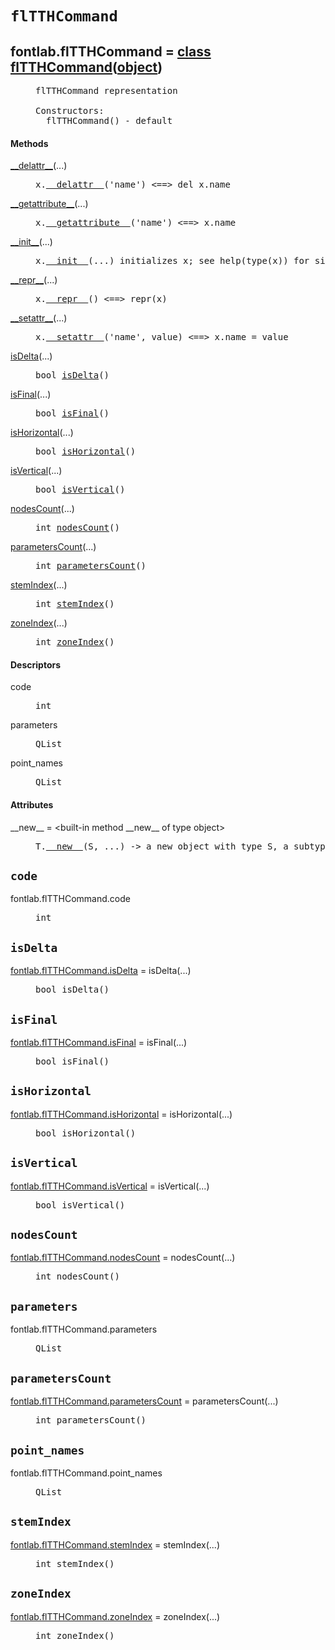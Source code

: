 

<a name="fontlab.flTTHCommand"></a>

# `flTTHCommand`


<dt class="class"><h2><span class="class-name">fontlab.flTTHCommand</span> = <a name="fontlab.flTTHCommand" href="#fontlab.flTTHCommand">class flTTHCommand</a>(<a href="./__builtin__.html#object">object</a>)</h2></dt><dd class="class"><dd>


<pre class="doc" markdown="0">flTTHCommand representation

Constructors:
  flTTHCommand() - default</pre>


</dd><h4 class="head-methods">Methods </h4><dl class="function"><dt><a name="flTTHCommand-__delattr__" href="#flTTHCommand-__delattr__"><span class="function-name">__delattr__</span></a><span class="argspec">(...)</span></dt><dd>

<pre class="doc" markdown="0">x.<a href="#fontlab.flTTHCommand-__delattr__">__delattr__</a>('name') <==> del x.name</pre>

</dd></dl>
<dl class="function"><dt><a name="flTTHCommand-__getattribute__" href="#flTTHCommand-__getattribute__"><span class="function-name">__getattribute__</span></a><span class="argspec">(...)</span></dt><dd>

<pre class="doc" markdown="0">x.<a href="#fontlab.flTTHCommand-__getattribute__">__getattribute__</a>('name') <==> x.name</pre>

</dd></dl>
<dl class="function"><dt><a name="flTTHCommand-__init__" href="#flTTHCommand-__init__"><span class="function-name">__init__</span></a><span class="argspec">(...)</span></dt><dd>

<pre class="doc" markdown="0">x.<a href="#fontlab.flTTHCommand-__init__">__init__</a>(...) initializes x; see help(type(x)) for signature</pre>

</dd></dl>
<dl class="function"><dt><a name="flTTHCommand-__repr__" href="#flTTHCommand-__repr__"><span class="function-name">__repr__</span></a><span class="argspec">(...)</span></dt><dd>

<pre class="doc" markdown="0">x.<a href="#fontlab.flTTHCommand-__repr__">__repr__</a>() <==> repr(x)</pre>

</dd></dl>
<dl class="function"><dt><a name="flTTHCommand-__setattr__" href="#flTTHCommand-__setattr__"><span class="function-name">__setattr__</span></a><span class="argspec">(...)</span></dt><dd>

<pre class="doc" markdown="0">x.<a href="#fontlab.flTTHCommand-__setattr__">__setattr__</a>('name', value) <==> x.name = value</pre>

</dd></dl>
<dl class="function"><dt><a name="flTTHCommand-isDelta" href="#flTTHCommand-isDelta"><span class="function-name">isDelta</span></a><span class="argspec">(...)</span></dt><dd>

<pre class="doc" markdown="0">bool <a href="#fontlab.flTTHCommand-isDelta">isDelta</a>()</pre>

</dd></dl>
<dl class="function"><dt><a name="flTTHCommand-isFinal" href="#flTTHCommand-isFinal"><span class="function-name">isFinal</span></a><span class="argspec">(...)</span></dt><dd>

<pre class="doc" markdown="0">bool <a href="#fontlab.flTTHCommand-isFinal">isFinal</a>()</pre>

</dd></dl>
<dl class="function"><dt><a name="flTTHCommand-isHorizontal" href="#flTTHCommand-isHorizontal"><span class="function-name">isHorizontal</span></a><span class="argspec">(...)</span></dt><dd>

<pre class="doc" markdown="0">bool <a href="#fontlab.flTTHCommand-isHorizontal">isHorizontal</a>()</pre>

</dd></dl>
<dl class="function"><dt><a name="flTTHCommand-isVertical" href="#flTTHCommand-isVertical"><span class="function-name">isVertical</span></a><span class="argspec">(...)</span></dt><dd>

<pre class="doc" markdown="0">bool <a href="#fontlab.flTTHCommand-isVertical">isVertical</a>()</pre>

</dd></dl>
<dl class="function"><dt><a name="flTTHCommand-nodesCount" href="#flTTHCommand-nodesCount"><span class="function-name">nodesCount</span></a><span class="argspec">(...)</span></dt><dd>

<pre class="doc" markdown="0">int <a href="#fontlab.flTTHCommand-nodesCount">nodesCount</a>()</pre>

</dd></dl>
<dl class="function"><dt><a name="flTTHCommand-parametersCount" href="#flTTHCommand-parametersCount"><span class="function-name">parametersCount</span></a><span class="argspec">(...)</span></dt><dd>

<pre class="doc" markdown="0">int <a href="#fontlab.flTTHCommand-parametersCount">parametersCount</a>()</pre>

</dd></dl>
<dl class="function"><dt><a name="flTTHCommand-stemIndex" href="#flTTHCommand-stemIndex"><span class="function-name">stemIndex</span></a><span class="argspec">(...)</span></dt><dd>

<pre class="doc" markdown="0">int <a href="#fontlab.flTTHCommand-stemIndex">stemIndex</a>()</pre>

</dd></dl>
<dl class="function"><dt><a name="flTTHCommand-zoneIndex" href="#flTTHCommand-zoneIndex"><span class="function-name">zoneIndex</span></a><span class="argspec">(...)</span></dt><dd>

<pre class="doc" markdown="0">int <a href="#fontlab.flTTHCommand-zoneIndex">zoneIndex</a>()</pre>

</dd></dl>

  <h4 class="head-desc">Descriptors </h4><dl class="descriptor"><dt>code</dt>
<dd>

<pre class="doc" markdown="0">int</pre>

</dd>
</dl>
<dl class="descriptor"><dt>parameters</dt>
<dd>

<pre class="doc" markdown="0">QList<QVariant></pre>

</dd>
</dl>
<dl class="descriptor"><dt>point_names</dt>
<dd>

<pre class="doc" markdown="0">QList<QString></pre>

</dd>
</dl>

  <h4 class="head-attrs">Attributes </h4><dl><dt><span class="other-name">__new__</span> = &lt;built-in method __new__ of type object&gt;<dd>

<pre class="doc" markdown="0">T.<a href="#fontlab.flTTHCommand-__new__">__new__</a>(S, ...) -> a new object with type S, a subtype of T</pre>

</dd></dl>
</dd>


<a name="fontlab.flTTHCommand.code"></a>

## `code`


<dl class="descriptor"><dt>fontlab.flTTHCommand.code</dt>
<dd>

<pre class="doc" markdown="0">int</pre>

</dd>
</dl>



<a name="fontlab.flTTHCommand.isDelta"></a>

## `isDelta`


<dl class="function"><dt><a name="-fontlab.flTTHCommand.isDelta" href="#-fontlab.flTTHCommand.isDelta"><span class="function-name">fontlab.flTTHCommand.isDelta</span></a> = isDelta<span class="argspec">(...)</span></dt><dd>

<pre class="doc" markdown="0">bool isDelta()</pre>

</dd></dl>



<a name="fontlab.flTTHCommand.isFinal"></a>

## `isFinal`


<dl class="function"><dt><a name="-fontlab.flTTHCommand.isFinal" href="#-fontlab.flTTHCommand.isFinal"><span class="function-name">fontlab.flTTHCommand.isFinal</span></a> = isFinal<span class="argspec">(...)</span></dt><dd>

<pre class="doc" markdown="0">bool isFinal()</pre>

</dd></dl>



<a name="fontlab.flTTHCommand.isHorizontal"></a>

## `isHorizontal`


<dl class="function"><dt><a name="-fontlab.flTTHCommand.isHorizontal" href="#-fontlab.flTTHCommand.isHorizontal"><span class="function-name">fontlab.flTTHCommand.isHorizontal</span></a> = isHorizontal<span class="argspec">(...)</span></dt><dd>

<pre class="doc" markdown="0">bool isHorizontal()</pre>

</dd></dl>



<a name="fontlab.flTTHCommand.isVertical"></a>

## `isVertical`


<dl class="function"><dt><a name="-fontlab.flTTHCommand.isVertical" href="#-fontlab.flTTHCommand.isVertical"><span class="function-name">fontlab.flTTHCommand.isVertical</span></a> = isVertical<span class="argspec">(...)</span></dt><dd>

<pre class="doc" markdown="0">bool isVertical()</pre>

</dd></dl>



<a name="fontlab.flTTHCommand.nodesCount"></a>

## `nodesCount`


<dl class="function"><dt><a name="-fontlab.flTTHCommand.nodesCount" href="#-fontlab.flTTHCommand.nodesCount"><span class="function-name">fontlab.flTTHCommand.nodesCount</span></a> = nodesCount<span class="argspec">(...)</span></dt><dd>

<pre class="doc" markdown="0">int nodesCount()</pre>

</dd></dl>



<a name="fontlab.flTTHCommand.parameters"></a>

## `parameters`


<dl class="descriptor"><dt>fontlab.flTTHCommand.parameters</dt>
<dd>

<pre class="doc" markdown="0">QList<QVariant></pre>

</dd>
</dl>



<a name="fontlab.flTTHCommand.parametersCount"></a>

## `parametersCount`


<dl class="function"><dt><a name="-fontlab.flTTHCommand.parametersCount" href="#-fontlab.flTTHCommand.parametersCount"><span class="function-name">fontlab.flTTHCommand.parametersCount</span></a> = parametersCount<span class="argspec">(...)</span></dt><dd>

<pre class="doc" markdown="0">int parametersCount()</pre>

</dd></dl>



<a name="fontlab.flTTHCommand.point_names"></a>

## `point_names`


<dl class="descriptor"><dt>fontlab.flTTHCommand.point_names</dt>
<dd>

<pre class="doc" markdown="0">QList<QString></pre>

</dd>
</dl>



<a name="fontlab.flTTHCommand.stemIndex"></a>

## `stemIndex`


<dl class="function"><dt><a name="-fontlab.flTTHCommand.stemIndex" href="#-fontlab.flTTHCommand.stemIndex"><span class="function-name">fontlab.flTTHCommand.stemIndex</span></a> = stemIndex<span class="argspec">(...)</span></dt><dd>

<pre class="doc" markdown="0">int stemIndex()</pre>

</dd></dl>



<a name="fontlab.flTTHCommand.zoneIndex"></a>

## `zoneIndex`


<dl class="function"><dt><a name="-fontlab.flTTHCommand.zoneIndex" href="#-fontlab.flTTHCommand.zoneIndex"><span class="function-name">fontlab.flTTHCommand.zoneIndex</span></a> = zoneIndex<span class="argspec">(...)</span></dt><dd>

<pre class="doc" markdown="0">int zoneIndex()</pre>

</dd></dl>

